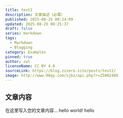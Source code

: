 ```yaml
---
title: test2
description: 文章描述（必需）
published: 2025-08-25 00:24:09
updated: 2025-08-25 00:25:37
draft: false
series: markdown
tags:
  - Markdown
  - Blogging
category: Examples
pinned: true
author: zwl
licenseName: CC BY 4.0
sourceLink: https://blog.zzzero.site/posts/test2/
image: http://www.98qy.com/sjbz/api.php?r=25002409
---
```



## 文章内容

在这里写入您的文章内容...
hello world!
hello
